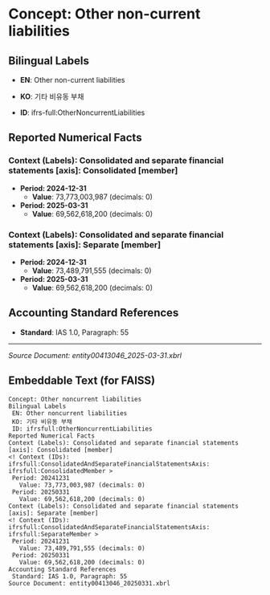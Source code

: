 # Concept: Other non-current liabilities

## Bilingual Labels
- **EN**: Other non-current liabilities
- **KO**: 기타 비유동 부채

- **ID**: ifrs-full:OtherNoncurrentLiabilities

## Reported Numerical Facts

### **Context (Labels): Consolidated and separate financial statements [axis]: Consolidated [member]**
<!-- Context (IDs): ifrs-full:ConsolidatedAndSeparateFinancialStatementsAxis: ifrs-full:ConsolidatedMember -->
- **Period: 2024-12-31**
  - **Value**: 73,773,003,987 (decimals: 0)
- **Period: 2025-03-31**
  - **Value**: 69,562,618,200 (decimals: 0)

### **Context (Labels): Consolidated and separate financial statements [axis]: Separate [member]**
<!-- Context (IDs): ifrs-full:ConsolidatedAndSeparateFinancialStatementsAxis: ifrs-full:SeparateMember -->
- **Period: 2024-12-31**
  - **Value**: 73,489,791,555 (decimals: 0)
- **Period: 2025-03-31**
  - **Value**: 69,562,618,200 (decimals: 0)

## Accounting Standard References
- **Standard**: IAS 1.0, Paragraph: 55

---
*Source Document: entity00413046_2025-03-31.xbrl*
## Embeddable Text (for FAISS)
```text
Concept: Other noncurrent liabilities
Bilingual Labels
 EN: Other noncurrent liabilities
 KO: 기타 비유동 부채
 ID: ifrsfull:OtherNoncurrentLiabilities
Reported Numerical Facts
Context (Labels): Consolidated and separate financial statements [axis]: Consolidated [member]
<! Context (IDs): ifrsfull:ConsolidatedAndSeparateFinancialStatementsAxis: ifrsfull:ConsolidatedMember >
 Period: 20241231
   Value: 73,773,003,987 (decimals: 0)
 Period: 20250331
   Value: 69,562,618,200 (decimals: 0)
Context (Labels): Consolidated and separate financial statements [axis]: Separate [member]
<! Context (IDs): ifrsfull:ConsolidatedAndSeparateFinancialStatementsAxis: ifrsfull:SeparateMember >
 Period: 20241231
   Value: 73,489,791,555 (decimals: 0)
 Period: 20250331
   Value: 69,562,618,200 (decimals: 0)
Accounting Standard References
 Standard: IAS 1.0, Paragraph: 55
Source Document: entity00413046_20250331.xbrl
```